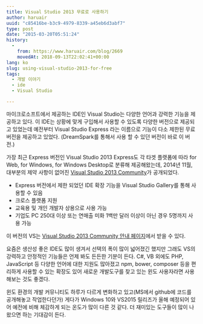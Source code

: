 ```yaml
---
title: Visual Studio 2013 무료로 사용하기
author: haruair
uuid: "c85416be-b3c9-4979-8339-a45eb6d3abf7"
type: post
date: "2015-03-20T05:51:24"
history:
  - 
    from: https://www.haruair.com/blog/2669
    movedAt: 2018-09-13T22:02:41+00:00
lang: ko
slug: using-visual-studio-2013-for-free
tags:
  - 개발 이야기
  - ide
  - Visual Studio

---
```

마이크로소프트에서 제공하는 IDE인 Visual Studio는 다양한 언어과 강력한 기능을 제공하고 있다. 이 IDE는 상황에 맞게 구입해서 사용할 수 있도록 다양한 버전으로 제공되고 있었는데 예전부터 Visual Studio Express 라는 이름으로 기능이 다소 제한된 무료 버전을 제공하고 있었다. (DreamSpark를 통해서 사용 할 수 있던 버전이 바로 이 버전.)

가장 최근 Express 버전인 Visual Studio 2013 Express도 각 타겟 플랫폼에 따라 for Web, for Windows, for Windows Desktop로 분류해 제공해왔는데, 2014년 11월, 대부분의 제약 사항이 없어진 [Visual Studio 2013 Community][1]가 공개되었다.

  * Express 버전에서 제한 되었던 IDE 확장 기능을 Visual Studio Gallery를 통해 사용할 수 있음
  * 크로스 플랫폼 지원
  * 교육용 및 개인 개발자 상용으로 사용 가능
  * 기업도 PC 250대 이상 또는 연매출 미화 1백만 달러 이상이 아닌 경우 5명까지 사용 가능

이 버전의 VS는 [Visual Studio 2013 Community 안내 페이지][1]에서 받을 수 있다.

요즘은 생산성 좋은 IDE도 많이 생겨서 선택의 폭이 많이 넓어졌긴 했지만 그래도 VS의 강력하고 안정적인 기능들은 언제 봐도 든든한 기분이 든다. C#, VB 외에도 PHP, JavaScript 등 다양한 언어에 대한 지원도 많아졌고 npm, bower, composer 등을 편리하게 사용할 수 있는 확장도 있어 새로운 개발도구를 찾고 있는 윈도 사용자라면 사용해보는 것도 좋겠다.

윈도 환경의 개발 커뮤니티도 하루가 다르게 변화하고 있고(MS에서 github에 코드를 공개해놓고 작업한다던가) 게다가 Windows 10와 VS2015 릴리즈가 올해 예정되어 있어 예전에 비해 체감하게 되는 온도가 많이 다른 것 같다. 더 재미있는 도구들이 많이 나왔으면 하는 기대감이 든다.

 [1]: https://www.visualstudio.com/ko-kr/products/visual-studio-community-vs